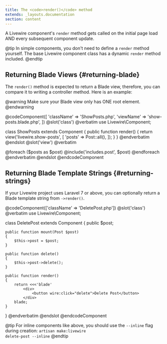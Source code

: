 ```yaml
---
title: The <code>render()</code> method
extends: _layouts.documentation
section: content
---
```


A Livewire component's `render` method gets called on the initial page load AND every subsequent component update.

@tip
In simple components, you don't need to define a `render` method yourself. The base Livewire component class has a dynamic `render` method included.
@endtip

## Returning Blade Views {#returning-blade}
The `render()` method is expected to return a Blade view, therefore, you can compare it to writing a controller method. Here is an example:

@warning
Make sure your Blade view only has ONE root element.
@endwarning

@codeComponent([
    'className' => 'ShowPosts.php',
    'viewName' => 'show-posts.blade.php',
])
@slot('class')
@verbatim
use Livewire\Component;

class ShowPosts extends Component
{
    public function render()
    {
        return view('livewire.show-posts', [
            'posts' => Post::all(),
        ]);
    }
}
@endverbatim
@endslot
@slot('view')
@verbatim
<div>
    @foreach ($posts as $post)
        @include('includes.post', $post)
    @endforeach
</div>
@endverbatim
@endslot
@endcodeComponent

## Returning Blade Template Strings {#returning-strings}
If your Livewire project uses Laravel 7 or above, you can optionally return a Blade template string from `->render()`.

@codeComponent(['className' => 'DeletePost.php'])
@slot('class')
@verbatim
use Livewire\Component;

class DeletePost extends Component
{
    public $post;

    public function mount(Post $post)
    {
        $this->post = $post;
    }

    public function delete()
    {
        $this->post->delete();
    }

    public function render()
    {
        return <<<'blade'
            <div>
                <button wire:click="delete">Delete Post</button>
            </div>
        blade;
    }
}
@endverbatim
@endslot
@endcodeComponent

@tip
For inline components like above, you should use the <code>--inline</code> flag during creation: <code>artisan make:livewire delete-post --inline</code>
@endtip
